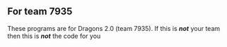 ## For team 7935

These programs are for Dragons 2.0 (team 7935). If this is ***not*** your team then this is ***not*** the code for you
